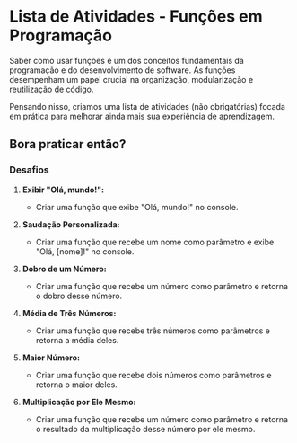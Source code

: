 # Lista de Atividades - Funções em Programação

Saber como usar funções é um dos conceitos fundamentais da programação e do desenvolvimento de software. As funções desempenham um papel crucial na organização, modularização e reutilização de código.

Pensando nisso, criamos uma lista de atividades (não obrigatórias) focada em prática para melhorar ainda mais sua experiência de aprendizagem.


## Bora praticar então?

### Desafios
1. **Exibir "Olá, mundo!":**
   - Criar uma função que exibe "Olá, mundo!" no console.

2. **Saudação Personalizada:**
   - Criar uma função que recebe um nome como parâmetro e exibe "Olá, [nome]!" no console.

3. **Dobro de um Número:**
   - Criar uma função que recebe um número como parâmetro e retorna o dobro desse número.

4. **Média de Três Números:**
   - Criar uma função que recebe três números como parâmetros e retorna a média deles.

5. **Maior Número:**
   - Criar uma função que recebe dois números como parâmetros e retorna o maior deles.

6. **Multiplicação por Ele Mesmo:**
   - Criar uma função que recebe um número como parâmetro e retorna o resultado da multiplicação desse número por ele mesmo.
